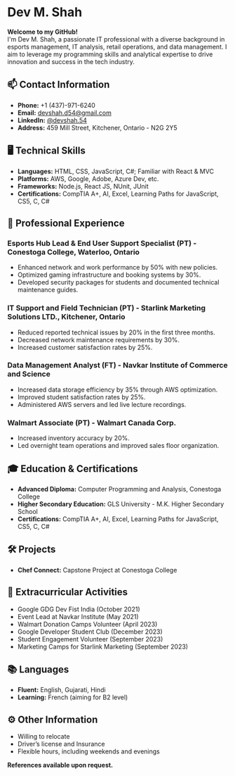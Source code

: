 # Dev M. Shah

**Welcome to my GitHub!**  
I'm Dev M. Shah, a passionate IT professional with a diverse background in esports management, IT analysis, retail operations, and data management. I aim to leverage my programming skills and analytical expertise to drive innovation and success in the tech industry.

## 📫 Contact Information
- **Phone:** +1 (437)-971-6240
- **Email:** devshah.d54@gmail.com
- **LinkedIn:** [@devshah.54](https://www.linkedin.com/in/devshah.54/)
- **Address:** 459 Mill Street, Kitchener, Ontario - N2G 2Y5

## 🖥️ Technical Skills
- **Languages:** HTML, CSS, JavaScript, C#; Familiar with React & MVC
- **Platforms:** AWS, Google, Adobe, Azure Dev, etc.
- **Frameworks:** Node.js, React JS, NUnit, JUnit
- **Certifications:** CompTIA A+, AI, Excel, Learning Paths for JavaScript, CS5, C, C#

## 🏢 Professional Experience

### Esports Hub Lead & End User Support Specialist (PT) - Conestoga College, Waterloo, Ontario
- Enhanced network and work performance by 50% with new policies.
- Optimized gaming infrastructure and booking systems by 30%.
- Developed security packages for students and documented technical maintenance guides.

### IT Support and Field Technician (PT) - Starlink Marketing Solutions LTD., Kitchener, Ontario
- Reduced reported technical issues by 20% in the first three months.
- Decreased network maintenance requirements by 30%.
- Increased customer satisfaction rates by 25%.

### Data Management Analyst (FT) - Navkar Institute of Commerce and Science
- Increased data storage efficiency by 35% through AWS optimization.
- Improved student satisfaction rates by 25%.
- Administered AWS servers and led live lecture recordings.

### Walmart Associate (PT) - Walmart Canada Corp.
- Increased inventory accuracy by 20%.
- Led overnight team operations and improved sales floor organization.

## 🎓 Education & Certifications
- **Advanced Diploma:** Computer Programming and Analysis, Conestoga College
- **Higher Secondary Education:** GLS University - M.K. Higher Secondary School
- **Certifications:** CompTIA A+, AI, Excel, Learning Paths for JavaScript, CS5, C, C#

## 🛠️ Projects
- **Chef Connect:** Capstone Project at Conestoga College

## 🌟 Extracurricular Activities
- Google GDG Dev Fist India (October 2021)
- Event Lead at Navkar Institute (May 2021)
- Walmart Donation Camps Volunteer (April 2023)
- Google Developer Student Club (December 2023)
- Student Engagement Volunteer (September 2023)
- Marketing Camps for Starlink Marketing (September 2023)

## 📚 Languages
- **Fluent:** English, Gujarati, Hindi
- **Learning:** French (aiming for B2 level)

## ⚙️ Other Information
- Willing to relocate
- Driver’s license and Insurance
- Flexible hours, including weekends and evenings

**References available upon request.**

